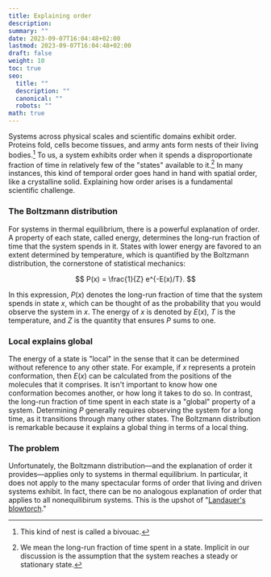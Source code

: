```yaml
---
title: Explaining order
description: 
summary: ""
date: 2023-09-07T16:04:48+02:00
lastmod: 2023-09-07T16:04:48+02:00
draft: false
weight: 10
toc: true
seo:
  title: ""
  description: ""
  canonical: ""
  robots: ""
math: true
---
```


Systems across physical scales and scientific domains exhibit order. Proteins fold, cells become tissues, and army ants form nests of their living bodies.[^1] To us, a system exhibits order when it spends a disproportionate fraction of time in relatively few of the "states" available to it.[^2] In many instances, this kind of temporal order goes hand in hand with spatial order, like a crystalline solid. Explaining how order arises is a fundamental scientific challenge.

### The Boltzmann distribution

For systems in thermal equilibrium, there is a powerful explanation of order. A property of each state, called energy, determines the long-run fraction of time that the system spends in it. States with lower energy are favored to an extent determined by temperature, which is quantified by the Boltzmann distribution, the cornerstone of statistical mechanics:

$$ P(x) = \frac{1}{Z} e^{-E(x)/T}. $$

In this expression, $P(x)$ denotes the long-run fraction of time that the system spends in state $x$, which can be thought of as the probability that you would observe the system in $x$. The energy of $x$ is denoted by $E(x)$, $T$ is the temperature, and $Z$ is the quantity that ensures $P$ sums to one.

### Local explains global

The energy of a state is "local" in the sense that it can be determined without reference to any other state. For example, if $x$ represents a protein conformation, then $E(x)$ can be calculated from the positions of the molecules that it comprises. It isn't important to know how one conformation becomes another, or how long it takes to do so. In contrast, the long-run fraction of time spent in each state is a "global" property of a system. Determining $P$ generally requires observing the system for a long time, as it transitions through many other states. The Boltzmann distribution is remarkable because it explains a global thing in terms of a local thing.

### The problem

Unfortunately, the Boltzmann distribution—and the explanation of order it provides—applies only to systems in thermal equilibrium. In particular, it does not apply to the many spectacular forms of order that living and driven systems exhibit. In fact, there can be no analogous explanation of order that applies to all nonequilibirum systems. This is the upshot of "[Landauer's blowtorch](/docs/background/landauers-blowtorch)."



[^1]: This kind of nest is called a bivouac.
[^2]: We mean the long-run fraction of time spent in a state. Implicit in our discussion is the assumption that the system reaches a steady or stationary state.
